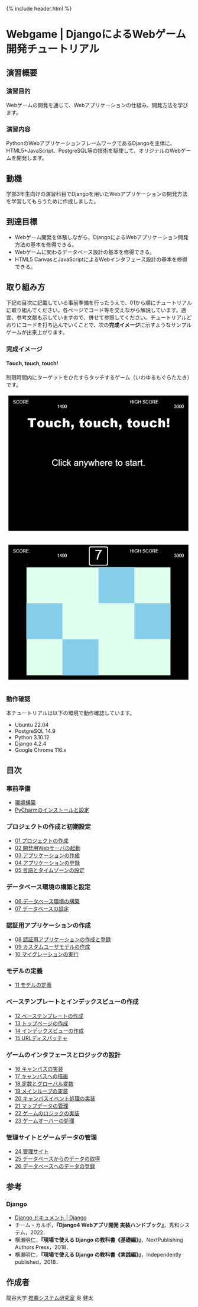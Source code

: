 {% include header.html %}

# Webgame | DjangoによるWebゲーム開発チュートリアル

## 演習概要

### 演習目的
Webゲームの開発を通じて、Webアプリケーションの仕組み、開発方法を学びます。

### 演習内容

PythonのWebアプリケーションフレームワークであるDjangoを主体に、HTML5+JavaScript、PostgreSQL等の技術を駆使して、オリジナルのWebゲームを開発します。

## 動機

学部3年生向けの演習科目でDjangoを用いたWebアプリケーションの開発方法を学習してもらうために作成しました。

## 到達目標

- Webゲーム開発を体験しながら、DjangoによるWebアプリケーション開発方法の基本を修得できる。
- Webゲームに関わるデータベース設計の基本を修得できる。
- HTML5 CanvasとJavaScriptによるWebインタフェース設計の基本を修得できる。

## 取り組み方

下記の目次に記載している事前準備を行ったうえで、01から順にチュートリアルに取り組んでください。各ページでコード等を交えながら解説しています。適宜、参考文献も示していますので、併せて参照してください。チュートリアルどおりにコードを打ち込んでいくことで、次の**完成イメージ**に示すようなサンプルゲームが出来上がります。

### 完成イメージ

#### Touch, touch, touch!
制限時間内にターゲットをひたすらタッチするゲーム（いわゆるもぐらたたき）です。

![タイトル画面](ja/images/touch1.png)

![ゲーム画面](ja/images/touch2.png)

### 動作確認

本チュートリアルは以下の環境で動作確認しています。
- Ubuntu 22.04
- PostgreSQL 14.9
- Python 3.10.12
- Django 4.2.4
- Google Chrome 116.x

## 目次

### 事前準備
- [環境構築](ja/setup.md)
- [PyCharmのインストールと設定](ja/pycharm.md)

### プロジェクトの作成と初期設定
- [01 プロジェクトの作成](ja/01.md)
- [02 開発用Webサーバの起動](ja/02.md)
- [03 アプリケーションの作成](ja/03.md)
- [04 アプリケーションの登録](ja/04.md)
- [05 言語とタイムゾーンの設定](ja/05.md)

### データベース環境の構築と設定
- [06 データベース環境の構築](ja/06.md)
- [07 データベースの設定](ja/07.md)

### 認証用アプリケーションの作成
- [08 認証用アプリケーションの作成と登録](ja/08.md)
- [09 カスタムユーザモデルの作成](ja/09.md)
- [10 マイグレーションの実行](ja/10.md)

### モデルの定義
- [11 モデルの定義](ja/11.md)

### ベーステンプレートとインデックスビューの作成
- [12 ベーステンプレートの作成](ja/12.md)
- [13 トップページの作成](ja/13.md)
- [14 インデックスビューの作成](ja/14.md)
- [15 URLディスパッチャ](ja/15.md)

### ゲームのインタフェースとロジックの設計
- [16 キャンバスの実装](ja/16.md)
- [17 キャンバスへの描画](ja/17.md)
- [18 定数とグローバル変数](ja/18.md)
- [19 メインループの実装](ja/19.md)
- [20 キャンバスイベント処理の実装](ja/20.md)
- [21 マップデータの管理](ja/21.md)
- [22 ゲームのロジックの実装](ja/22.md)
- [23 ゲームオーバーの処理](ja/23.md)
  
### 管理サイトとゲームデータの管理
- [24 管理サイト](ja/24.md)
- [25 データベースからのデータの取得](ja/25.md)
- [26 データベースへのデータの登録](ja/26.md)

## 参考

### Django
- [Django ドキュメント \| Django](https://docs.djangoproject.com/ja/4.1/)
- チーム・カルポ，**『Django4 Webアプリ開発 実装ハンドブック』**，秀和システム，2022．
- 横瀬明仁，**『現場で使える Django の教科書《基礎編》』**，NextPublishing Authors Press，2018．
- 横瀬明仁，**『現場で使える Django の教科書《実践編》』**，Independently published，2018．

## 作成者

龍谷大学 [推薦システム研究室](https://recsyslab.org/) 奥 健太

